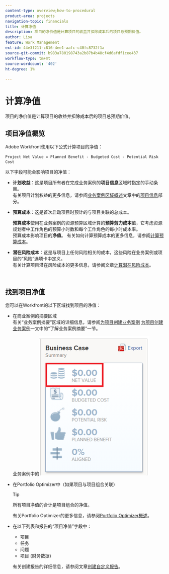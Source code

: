 ```yaml
---
content-type: overview;how-to-procedural
product-area: projects
navigation-topic: financials
title: 计算净值
description: 项目的净价值是计算项目的收益并扣除成本后的项目总预期价值。
author: Lisa
feature: Work Management
exl-id: 44e3f211-c816-4ee1-aafc-c40fc8732f1a
source-git-commit: b983a780198743a2b87b4b48cf4d6afdf1cee437
workflow-type: tm+mt
source-wordcount: '402'
ht-degree: 1%

---
```


# 计算净值

项目的净价值是计算项目的收益并扣除成本后的项目总预期价值。

## 项目净值概览

Adobe Workfront使用以下公式计算项目的净值：

```
Project Net Value = Planned Benefit - Budgeted Cost - Potential Risk Cost
```

以下字段可能会影响项目的净值：

* **计划收益**：这是项目所有者在完成业务案例的&#x200B;**项目信息**&#x200B;区域时指定的手动条目。\
  有关项目计划权益的更多信息，请参阅[业务案例区域概述](../../../manage-work/projects/define-a-business-case/areas-of-business-case.md)文章中的[项目信息](../../../manage-work/projects/define-a-business-case/areas-of-business-case.md#project-info)部分。

* **预算成本**：这是首次启动项目时预计的与项目关联的总成本。

  **预算成本**&#x200B;使用在业务案例的资源预算区域计算的&#x200B;**预算劳力成本**&#x200B;值，它考虑资源规划者中工作角色的预算小时数和每个工作角色的每小时成本率。\
  预算成本影响项目的&#x200B;**净值**。 有关如何计算预算成本的更多信息，请参阅[计算预算成本](../../../manage-work/projects/project-finances/budgeted-cost.md)。

* **潜在风险成本**：这是与项目上任何风险相关的成本，这些风险在业务案例或项目的“风险”选项卡中定义。\
  有关计算项目潜在风险成本的更多信息，请参阅文章[计算潜在风险成本](../../../manage-work/projects/project-finances/potential-risk-cost.md)。

   

## 找到项目净值

您可以在Workfront的以下区域找到项目的净值：

* 在商业案例的摘要区域 \
  有关“业务案例摘要”区域的详细信息，请参阅[为项目创建业务案例](../../../manage-work/projects/define-a-business-case/create-business-case.md) [为项目创建业务案例](../../../manage-work/projects/define-a-business-case/create-business-case.md)一文中的“了解业务案例摘要”一节。

  业务案例中的![净值](assets/net-value-on-business-case-summary-highlighted-350x444.png)

* 在Portfolio Optimizer中（如果项目与项目组合关联）

  >[!TIP]
  >
  >所有项目净值的合计是项目组合的净值。

  有关Portfolio Optimizer的更多信息，请参阅[Portfolio Optimizer概述](../../../manage-work/portfolios/portfolio-optimizer/portfolio-optimizer-overview.md)。

* 在以下列表和报告的“项目净值”字段中：

   * 项目
   * 任务
   * 问题
   * 项目 (财务数据)

  有关创建报告的详细信息，请参阅文章[创建自定义报告](../../../reports-and-dashboards/reports/creating-and-managing-reports/create-custom-report.md)。
